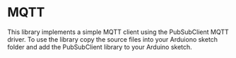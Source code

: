 # MQTT
This library implements a simple MQTT client using the PubSubClient MQTT driver. To use the library copy the source files into your Arduiono sketch folder and add the PubSubClient library to your Arduino sketch. 


